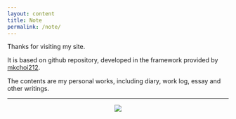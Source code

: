 ```yaml
---
layout: content
title: Note
permalink: /note/
---
```


Thanks for visiting my site.<br>

It is based on github repository, developed in the framework provided by [mkchoi212](https://deadbeef.me/paper-jekyll-theme/). <br>

The contents are my personal works, including diary, work log, essay and other writings. 

---
<p align="center"><img name="Princess Mononoke" src="https://youweiMa.github.io/assets/youling_gongzhu-003.jpg"></p>
